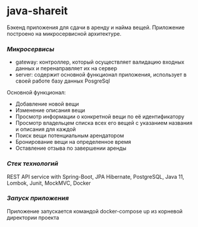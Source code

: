 # java-shareit

Бэкенд приложения для сдачи в аренду и найма вещей. Приложение построено на микросервисной архитектуре.

### _Микросервисы_

- gateway: контроллер, который осуществляет валидацию входных данных и перенаправляет их на сервер
- server: содержит основной функционал приложения, использует в своей работе базу данных PosgreSql

Основной функционал:
- Добавление новой вещи 
- Изменение описания вещи
- Просмотр информации о конкретной вещи по её идентификатору
- Просмотр владельцем списка всех его вещей с указанием названия и описания для каждой
- Поиск вещи потенциальным арендатором
- Бронирование вещи на определенное время
- Оставление отзыва по завершении аренды

### _Стек технологий_
REST API service with Spring-Boot, JPA Hibernate, PostgreSQL, Java 11, Lombok, Junit, MockMVC, Docker

### _Запуск приложения_
Приложение запускается командой docker-compose up из корневой директории проекта
